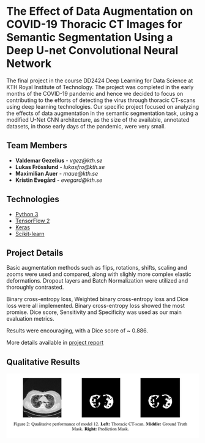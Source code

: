 # The Effect of Data Augmentation on COVID-19 Thoracic CT Images for Semantic Segmentation Using a Deep U-net Convolutional Neural Network

The final project in the course DD2424 Deep Learning for Data Science at KTH Royal Institute of Technology. The project was completed in the early months of the COVID-19 pandemic and hence we decided to focus on contributing to the efforts of detecting the virus through thoracic CT-scans using deep learning technologies. Our specific project focused on analyzing the effects of data augmentation in the semantic segmentation task, using a modified U-Net CNN architecture, as the size of the available, annotated datasets, in those early days of the pandemic, were very small.

## Team Members

<ul>
    <li>
        <strong>Valdemar Gezelius</strong> - <i style="text-decoration: none;">vgez@kth.se</i>
    </li>
    <li>
        <strong>Lukas Frösslund</strong> - <i style="text-decoration: none;">lukasfro@kth.se</i>
    </li>
    <li>
        <strong>Maximilian Auer</strong> - <i style="text-decoration: none;">maue@kth.se</i>
    </li>
    <li>
        <strong>Kristin Evegård</strong> - <i style="text-decoration: none;">evegard@kth.se</i>
    </li>  
</ul>

## Technologies

-   [Python 3](https://www.python.org/)
-   [TensorFlow 2](https://www.tensorflow.org/)
-   [Keras](https://keras.io/)
-   [Scikit-learn](https://sklearn.org/)

## Project Details

Basic augmentation methods such as flips, rotations, shifts, scaling and zooms were used and compared, along with slighly more complex elastic deformations. Dropout layers and Batch Normalization were utilized and thoroughly contrasted.

Binary cross-entropy loss, Weighted binary cross-entropy loss and Dice loss were all implemented. Binary cross-entropy loss showed the most promise. Dice score, Sensitivity and Specificity was used as our main evaluation metrics.

Results were encouraging, with a Dice score of ~ 0.886.

More details available in <a href="https://github.com/vgez/U-Net-CNN-COVID-19-Detection-on-Thoracic-CT-Scans/blob/main/Project_Report.pdf">project report</a>

## Qualitative Results

![qual_comparison](https://github.com/vgez/U-Net-CNN-COVID-19-Detection-on-Thoracic-CT-Scans/blob/main/images/qual_comparison.png?raw=true)
